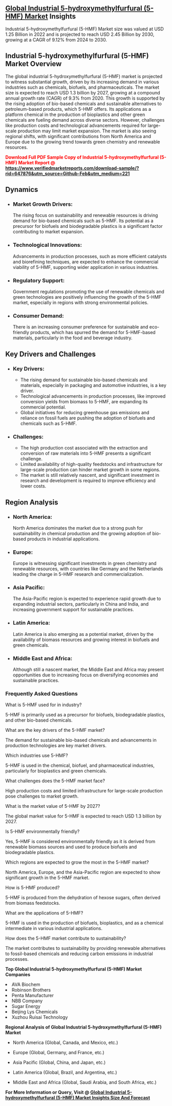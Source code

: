 <h2><a href="https://www.verifiedmarketreports.com/download-sample/?rid=647876&amp;utm_source=Github&amp;utm_medium=221" target="_blank">Global Industrial 5-hydroxymethylfurfural (5-HMF) Market</a> Insights</h2><p>Industrial 5-hydroxymethylfurfural (5-HMF) Market size was valued at USD 1.25 Billion in 2022 and is projected to reach USD 2.45 Billion by 2030, growing at a CAGR of 9.12% from 2024 to 2030.</p><p> <h2>Industrial 5-hydroxymethylfurfural (5-HMF) Market Overview</h2> <p>The global industrial 5-hydroxymethylfurfural (5-HMF) market is projected to witness substantial growth, driven by its increasing demand in various industries such as chemicals, biofuels, and pharmaceuticals. The market size is expected to reach USD 1.3 billion by 2027, growing at a compound annual growth rate (CAGR) of 9.3% from 2020. This growth is supported by the rising adoption of bio-based chemicals and sustainable alternatives to petroleum-based products, which 5-HMF offers. Its applications as a platform chemical in the production of bioplastics and other green chemicals are fueling demand across diverse sectors. However, challenges like production costs and technological advancements required for large-scale production may limit market expansion. The market is also seeing regional shifts, with significant contributions from North America and Europe due to the growing trend towards green chemistry and renewable resources.</p> <p><b><p><span class=""><span style="color: #ff0000;"><strong>Download Full PDF Sample Copy of Industrial 5-hydroxymethylfurfural (5-HMF) Market Report</strong> @ </span><a href="https://www.verifiedmarketreports.com/download-sample/?rid=647876&amp;utm_source=Github-Feb&amp;utm_medium=221" target="_blank">https://www.verifiedmarketreports.com/download-sample/?rid=647876&amp;utm_source=Github-Feb&amp;utm_medium=221</a></span></p></b></p> <h2>Dynamics</h2> <ul> <li><h3>Market Growth Drivers:</h3> The rising focus on sustainability and renewable resources is driving demand for bio-based chemicals such as 5-HMF. Its potential as a precursor for biofuels and biodegradable plastics is a significant factor contributing to market expansion.</li> <li><h3>Technological Innovations:</h3> Advancements in production processes, such as more efficient catalysts and biorefining techniques, are expected to enhance the commercial viability of 5-HMF, supporting wider application in various industries.</li> <li><h3>Regulatory Support:</h3> Government regulations promoting the use of renewable chemicals and green technologies are positively influencing the growth of the 5-HMF market, especially in regions with strong environmental policies.</li> <li><h3>Consumer Demand:</h3> There is an increasing consumer preference for sustainable and eco-friendly products, which has spurred the demand for 5-HMF-based materials, particularly in the food and beverage industry.</li> </ul> <h2>Key Drivers and Challenges</h2> <ul> <li><h3>Key Drivers:</h3> <ul> <li>The rising demand for sustainable bio-based chemicals and materials, especially in packaging and automotive industries, is a key driver.</li> <li>Technological advancements in production processes, like improved conversion yields from biomass to 5-HMF, are expanding its commercial potential.</li> <li>Global initiatives for reducing greenhouse gas emissions and reliance on fossil fuels are pushing the adoption of biofuels and chemicals such as 5-HMF.</li> </ul> </li> <li><h3>Challenges:</h3> <ul> <li>The high production cost associated with the extraction and conversion of raw materials into 5-HMF presents a significant challenge.</li> <li>Limited availability of high-quality feedstocks and infrastructure for large-scale production can hinder market growth in some regions.</li> <li>The market is still relatively nascent, and significant investment in research and development is required to improve efficiency and lower costs.</li> </ul> </li> </ul> <h2>Region Analysis</h2> <ul> <li><h3>North America:</h3> North America dominates the market due to a strong push for sustainability in chemical production and the growing adoption of bio-based products in industrial applications.</li> <li><h3>Europe:</h3> Europe is witnessing significant investments in green chemistry and renewable resources, with countries like Germany and the Netherlands leading the charge in 5-HMF research and commercialization.</li> <li><h3>Asia Pacific:</h3> The Asia-Pacific region is expected to experience rapid growth due to expanding industrial sectors, particularly in China and India, and increasing government support for sustainable practices.</li> <li><h3>Latin America:</h3> Latin America is also emerging as a potential market, driven by the availability of biomass resources and growing interest in biofuels and green chemicals.</li> <li><h3>Middle East and Africa:</h3> Although still a nascent market, the Middle East and Africa may present opportunities due to increasing focus on diversifying economies and sustainable practices.</li> </ul> <h3>Frequently Asked Questions</h3> <p>What is 5-HMF used for in industry?</p> <p>5-HMF is primarily used as a precursor for biofuels, biodegradable plastics, and other bio-based chemicals.</p> <p>What are the key drivers of the 5-HMF market?</p> <p>The demand for sustainable bio-based chemicals and advancements in production technologies are key market drivers.</p> <p>Which industries use 5-HMF?</p> <p>5-HMF is used in the chemical, biofuel, and pharmaceutical industries, particularly for bioplastics and green chemicals.</p> <p>What challenges does the 5-HMF market face?</p> <p>High production costs and limited infrastructure for large-scale production pose challenges to market growth.</p> <p>What is the market value of 5-HMF by 2027?</p> <p>The global market value for 5-HMF is expected to reach USD 1.3 billion by 2027.</p> <p>Is 5-HMF environmentally friendly?</p> <p>Yes, 5-HMF is considered environmentally friendly as it is derived from renewable biomass sources and used to produce biofuels and biodegradable plastics.</p> <p>Which regions are expected to grow the most in the 5-HMF market?</p> <p>North America, Europe, and the Asia-Pacific region are expected to show significant growth in the 5-HMF market.</p> <p>How is 5-HMF produced?</p> <p>5-HMF is produced from the dehydration of hexose sugars, often derived from biomass feedstocks.</p> <p>What are the applications of 5-HMF?</p> <p>5-HMF is used in the production of biofuels, bioplastics, and as a chemical intermediate in various industrial applications.</p> <p>How does the 5-HMF market contribute to sustainability?</p> <p>The market contributes to sustainability by providing renewable alternatives to fossil-based chemicals and reducing carbon emissions in industrial processes.</p> </p><p><strong>Top Global Industrial 5-hydroxymethylfurfural (5-HMF) Market Companies</strong></p><div data-test-id=""><p><li>AVA Biochem</li><li> Robinson Brothers</li><li> Penta Manufacturer</li><li> NBB Company</li><li> Sugar Energy</li><li> Beijing Lys Chemicals</li><li> Xuzhou Ruisai Technology</li></p><div><strong>Regional Analysis of&nbsp;Global Industrial 5-hydroxymethylfurfural (5-HMF) Market</strong></div><ul><li dir="ltr"><p dir="ltr">North America&nbsp;(Global, Canada, and Mexico, etc.)</p></li><li dir="ltr"><p dir="ltr">Europe (Global, Germany, and France, etc.)</p></li><li dir="ltr"><p dir="ltr">Asia Pacific&nbsp;(Global, China, and Japan, etc.)</p></li><li dir="ltr"><p dir="ltr">Latin America&nbsp;(Global, Brazil, and Argentina, etc.)</p></li><li dir="ltr">Middle East and Africa&nbsp;(Global, Saudi Arabia, and South Africa, etc.)</li></ul><p><strong>For More Information or Query, Visit @&nbsp;</strong><strong><a href="https://www.verifiedmarketreports.com/product/industrial-5-hydroxymethylfurfural-5-hmf-market/?utm_source=Github&amp;utm_medium=221" target="_blank">Global Industrial 5-hydroxymethylfurfural (5-HMF) Market Insights Size And Forecast</a></strong></p></div>
